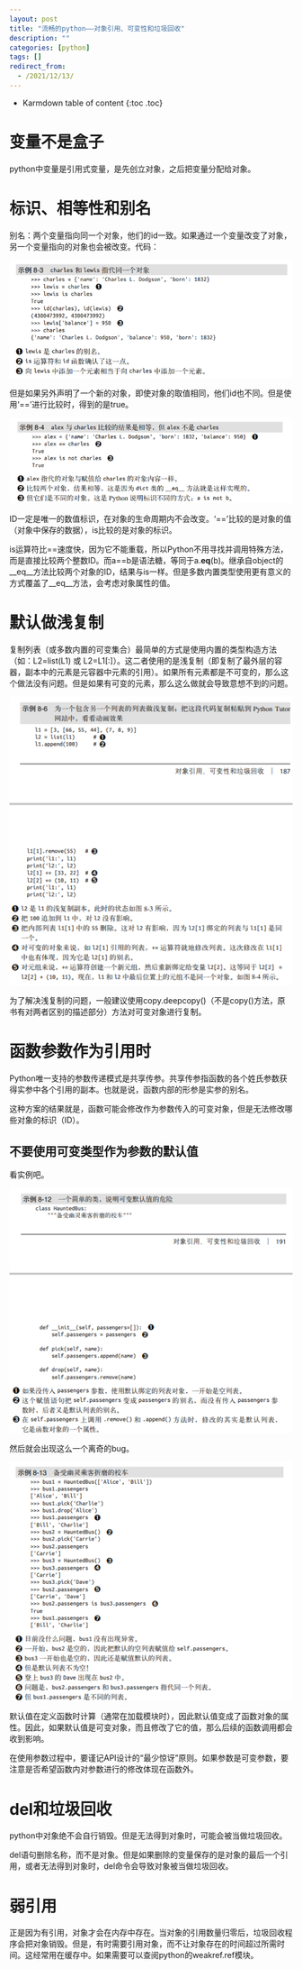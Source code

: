```yaml
---
layout: post
title: "流畅的python——对象引用、可变性和垃圾回收"
description: ""
categories: [python]
tags: []
redirect_from:
  - /2021/12/13/
---
```


* Karmdown table of content
{:toc .toc}

# 变量不是盒子

python中变量是引用式变量，是先创立对象，之后把变量分配给对象。

# 标识、相等性和别名

别名：两个变量指向同一个对象，他们的id一致。如果通过一个变量改变了对象，另一个变量指向的对象也会被改变。代码：

![smiley](\assets\images\usedInBlogs\fluentpython\9-1.png)

但是如果另外声明了一个新的对象，即使对象的取值相同，他们id也不同。但是使用‘==’进行比较时，得到的是true。

![smiley](\assets\images\usedInBlogs\fluentpython\9-2.png)

ID一定是唯一的数值标识，在对象的生命周期内不会改变。‘==’比较的是对象的值（对象中保存的数据），is比较的是对象的标识。

is运算符比==速度快，因为它不能重载，所以Python不用寻找并调用特殊方法，而是直接比较两个整数ID。而a==b是语法糖，等同于a.__eq__(b)。继承自object的__eq__方法比较两个对象的ID，结果与is一样。但是多数内置类型使用更有意义的方式覆盖了__eq__方法，会考虑对象属性的值。

# 默认做浅复制

复制列表（或多数内置的可变集合）最简单的方式是使用内置的类型构造方法（如：L2=list(L1) 或 L2=L1[:]）。这二者使用的是浅复制（即复制了最外层的容器，副本中的元素是元容器中元素的引用）。如果所有元素都是不可变的，那么这个做法没有问题。但是如果有可变的元素，那么这么做就会导致意想不到的问题。

![smiley](\assets\images\usedInBlogs\fluentpython\9-3.png)

为了解决浅复制的问题，一般建议使用copy.deepcopy()（不是copy()方法，原书有对两者区别的描述部分）方法对可变对象进行复制。

# 函数参数作为引用时

Python唯一支持的参数传递模式是共享传参。共享传参指函数的各个姓氏参数获得实参中各个引用的副本。也就是说，函数内部的形参是实参的别名。

这种方案的结果就是，函数可能会修改作为参数传入的可变对象，但是无法修改哪些对象的标识（ID）。

## 不要使用可变类型作为参数的默认值

看实例吧。

![smiley](\assets\images\usedInBlogs\fluentpython\9-4.png)

然后就会出现这么一个离奇的bug。

![smiley](\assets\images\usedInBlogs\fluentpython\9-5.png)

默认值在定义函数时计算（通常在加载模块时），因此默认值变成了函数对象的属性。因此，如果默认值是可变对象，而且修改了它的值，那么后续的函数调用都会收到影响。

在使用参数过程中，要谨记API设计的“最少惊讶”原则。如果参数是可变参数，要注意是否希望函数内对参数进行的修改体现在函数外。

# del和垃圾回收

python中对象绝不会自行销毁。但是无法得到对象时，可能会被当做垃圾回收。

del语句删除名称，而不是对象。但是如果删除的变量保存的是对象的最后一个引用，或者无法得到对象时，del命令会导致对象被当做垃圾回收。

# 弱引用

正是因为有引用，对象才会在内存中存在。当对象的引用数量归零后，垃圾回收程序会把对象销毁。但是，有时需要引用对象，而不让对象存在的时间超过所需时间。这经常用在缓存中。如果需要可以查阅python的weakref.ref模块。


